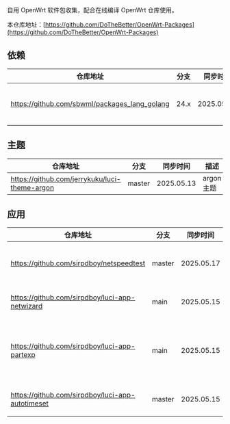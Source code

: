 
自用 OpenWrt 软件包收集，配合在线编译 OpenWrt 仓库使用。

本仓库地址：[https://github.com/DoTheBetter/OpenWrt-Packages](https://github.com/DoTheBetter/OpenWrt-Packages)


## 依赖
| 仓库地址 | 分支 | 同步时间 | 描述 |
| -------- | ---- | -------- | -------- |
| https://github.com/sbwml/packages_lang_golang | 24.x | 2025.05.07 | geodata、xray 等依赖高版本 go |

## 主题
| 仓库地址 | 分支 | 同步时间 | 描述 |
| -------- | ---- | -------- | -------- |
| https://github.com/jerrykuku/luci-theme-argon | master | 2025.05.13 | argon 主题 |

## 应用
| 仓库地址 | 分支 | 同步时间 | 描述 |
| -------- | ---- | -------- | -------- |
| https://github.com/sirpdboy/netspeedtest | master | 2025.05.17 | 网络速度诊断测试 |
| https://github.com/sirpdboy/luci-app-netwizard | main | 2025.05.15 | 网络设置向导 |
| https://github.com/sirpdboy/luci-app-partexp | main | 2025.05.15 | 分区格式化、扩容、挂载 |
| https://github.com/sirpdboy/luci-app-autotimeset | master | 2025.05.15 | 定时任务设置 |
